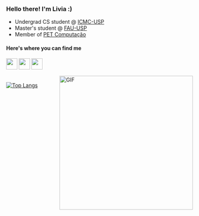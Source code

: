 ### Hello there! I'm Livia :)

<!--
**liviaruegger/liviaruegger** is a ✨ _special_ ✨ repository because its `README.md` (this file) appears on your GitHub profile.

Here are some ideas to get you started:

- 🔭 I’m currently working on ...
- 🌱 I’m currently learning ...
- 👯 I’m looking to collaborate on ...
- 🤔 I’m looking for help with ...
- 💬 Ask me about ...
- 📫 How to reach me: ...
- 😄 Pronouns: ...
- ⚡ Fun fact: ...
-->

- Undergrad CS student @ [ICMC-USP](https://www.icmc.usp.br/)
- Master's student @ [FAU-USP](https://www.fau.usp.br/)
- Member of [PET Computação](https://github.com/pet-comp)

#### Here's where you can find me
[<img src="https://cdn.jsdelivr.net/npm/simple-icons@v3/icons/linkedin.svg" width="30" height="30"/>](https://www.linkedin.com/in/liviaruegger/)
[<img src="https://cdn.jsdelivr.net/npm/simple-icons@3.13.0/icons/itch-dot-io.svg" width="30" height="30"/>](https://liviaruegger.itch.io/)
[<img src="https://cdn.jsdelivr.net/npm/simple-icons@3.13.0/icons/telegram.svg" width="30" height="30"/>](https://t.me/liviaruegger)

[<img align="right" alt="GIF" src="https://media.giphy.com/media/UCHPsSNwXTN9RvPKpj/giphy.gif" width="360" height="360"/>](https://liviaruegger.itch.io/)

\
[![Top Langs](https://github-readme-stats.vercel.app/api/top-langs/?username=liviaruegger&langs_count=6&theme=bear&hide=jupyter%20notebook,tex)](https://github.com/anuraghazra/github-readme-stats)

<!---
[![Top Langs](https://github-readme-stats.vercel.app/api/top-langs/?username=liviaruegger&layout=compact)](https://github.com/anuraghazra/github-readme-stats)
-->
